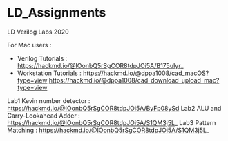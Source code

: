 # LD_Assignments

LD Verilog Labs 2020

For Mac users :
- Verilog Tutorials : https://hackmd.io/@IOonbQ5rSgCOR8tdpJOi5A/B175uIyr_
- Workstation Tutorials : https://hackmd.io/@dppa1008/cad_macOS?type=view
                          https://hackmd.io/@dppa1008/cad_download_upload_mac?type=view

Lab1 Kevin number detector : https://hackmd.io/@IOonbQ5rSgCOR8tdpJOi5A/ByFp08ySd
Lab2 ALU and Carry-Lookahead Adder : https://hackmd.io/@IOonbQ5rSgCOR8tdpJOi5A/S1QM3j5L_
Lab3 Pattern Matching : https://hackmd.io/@IOonbQ5rSgCOR8tdpJOi5A/S1QM3j5L_

